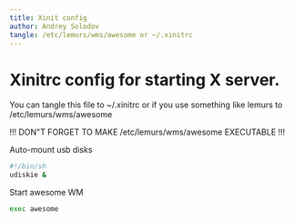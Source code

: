 ```yaml
---
title: Xinit config
author: Andrey Solodov
tangle: /etc/lemurs/wms/awesome or ~/.xinitrc
---
```


# Xinitrc config for starting X server.
You can tangle this file to ~/.xinitrc or if you use something like lemurs to 
/etc/lemurs/wms/awesome

!!! DON"T FORGET TO MAKE /etc/lemurs/wms/awesome EXECUTABLE !!!

Auto-mount usb disks
```sh
#!/bin/sh 
udiskie &
```
Start awesome WM
```sh
exec awesome
```

